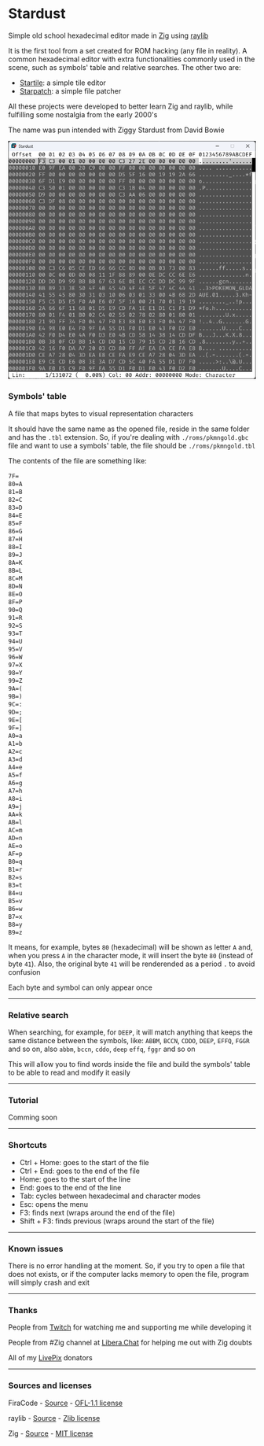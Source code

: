 # Stardust

Simple old school hexadecimal editor made in [Zig](https://ziglang.org/) using [raylib](https://raylib.com)

It is the first tool from a set created for ROM hacking (any file in reality). A common hexadecimal editor with extra functionalities commonly used in the scene, such as symbols' table and relative searches. The other two are:

- [Startile](https://github.com/SultansOfCode/Startile): a simple tile editor
- [Starpatch](https://github.com/SultansOfCode/Starpatch): a simple file patcher

All these projects were developed to better learn Zig and raylib, while fulfilling some nostalgia from the early 2000's

The name was pun intended with Ziggy Stardust from David Bowie

<div style="text-align: center">
  <img alt="Main screen" src="https://github.com/SultansOfCode/Stardust/blob/main/docs/main_screen.png?raw=true" />
</div>

### Symbols' table

A file that maps bytes to visual representation characters

It should have the same name as the opened file, reside in the same folder and has the `.tbl` extension. So, if you're dealing with `./roms/pkmngold.gbc` file and want to use a symbols' table, the file should be `./roms/pkmngold.tbl`

The contents of the file are something like:

```
7F= 
80=A
81=B
82=C
83=D
84=E
85=F
86=G
87=H
88=I
89=J
8A=K
8B=L
8C=M
8D=N
8E=O
8F=P
90=Q
91=R
92=S
93=T
94=U
95=V
96=W
97=X
98=Y
99=Z
9A=(
9B=)
9C=:
9D=;
9E=[
9F=]
A0=a
A1=b
A2=c
A3=d
A4=e
A5=f
A6=g
A7=h
A8=i
A9=j
AA=k
AB=l
AC=m
AD=n
AE=o
AF=p
B0=q
B1=r
B2=s
B3=t
B4=u
B5=v
B6=w
B7=x
B8=y
B9=z
```

It means, for example, bytes `80` (hexadecimal) will be shown as letter `A` and, when you press `A` in the character mode, it will insert the byte `80` (instead of byte `41`). Also, the original byte `41` will be renderended as a period `.` to avoid confusion

Each byte and symbol can only appear once

---

### Relative search

When searching, for example, for `DEEP`, it will match anything that keeps the same distance between the symbols, like: `ABBM`, `BCCN`, `CDDO`, `DEEP`, `EFFQ`, `FGGR` and so on, also `abbm`, `bccn`, `cddo`, `deep` `effq`, `fggr` and so on

This will allow you to find words inside the file and build the symbols' table to be able to read and modify it easily

---

### Tutorial

Comming soon

---

### Shortcuts

- Ctrl + Home: goes to the start of the file
- Ctrl + End: goes to the end of the file
- Home: goes to the start of the line
- End: goes to the end of the line
- Tab: cycles between hexadecimal and character modes
- Esc: opens the menu
- F3: finds next (wraps around the end of the file)
- Shift + F3: finds previous (wraps around the start of the file)

---

### Known issues

There is no error handling at the moment. So, if you try to open a file that does not exists, or if the computer lacks memory to open the file, program will simply crash and exit

---

### Thanks

People from [Twitch](https://twitch.tv/SultansOfCode) for watching me and supporting me while developing it

People from #Zig channel at [Libera.Chat](https://libera.chat/) for helping me out with Zig doubts

All of my [LivePix](https://livepix.gg/sultansofcode) donators

---

### Sources and licenses

FiraCode - [Source](https://github.com/tonsky/FiraCode) - [OFL-1.1 license](https://github.com/tonsky/FiraCode?tab=OFL-1.1-1-ov-file)

raylib - [Source](https://github.com/raysan5/raylib) - [Zlib license](https://github.com/raysan5/raylib?tab=Zlib-1-ov-file)

Zig - [Source](https://github.com/ziglang/zig) - [MIT license](https://github.com/ziglang/zig?tab=MIT-1-ov-file)

